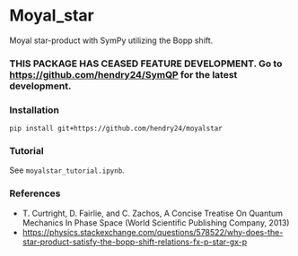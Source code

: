 # Moyal_star
Moyal star-product with SymPy utilizing the Bopp shift.

### THIS PACKAGE HAS CEASED FEATURE DEVELOPMENT. Go to https://github.com/hendry24/SymQP for the latest development.

### Installation

```
pip install git+https://github.com/hendry24/moyalstar
```

### Tutorial

See ``moyalstar_tutorial.ipynb``.

### References

- T. Curtright, D. Fairlie, and C. Zachos, A Concise Treatise On Quantum Mechanics In Phase Space (World Scientific Publishing Company, 2013)    
- https://physics.stackexchange.com/questions/578522/why-does-the-star-product-satisfy-the-bopp-shift-relations-fx-p-star-gx-p
